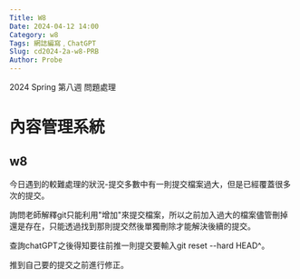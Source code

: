 ```yaml
---
Title: W8
Date: 2024-04-12 14:00
Category: w8
Tags: 網誌編寫﹐ChatGPT
Slug: cd2024-2a-w8-PRB
Author: Probe
---
```


2024 Spring 第八週 問題處理

<!-- PELICAN_END_SUMMARY -->

# 內容管理系統
## w8
今日遇到的較難處理的狀況-提交多數中有一則提交檔案過大，但是已經覆蓋很多次的提交。

詢問老師解釋git只能利用"增加"來提交檔案，所以之前加入過大的檔案儘管刪掉還是存在，只能透過找到那則提交然後單獨刪除才能解決後續的提交。

查詢chatGPT之後得知要往前推一則提交要輸入git reset --hard HEAD^。

推到自己要的提交之前進行修正。